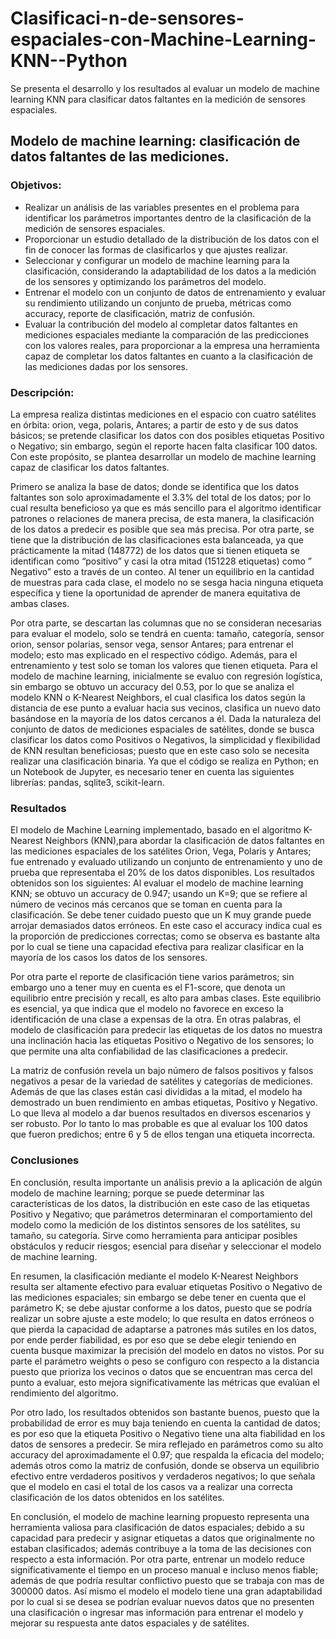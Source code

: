 # Clasificaci-n-de-sensores-espaciales-con-Machine-Learning-KNN--Python
Se presenta el desarrollo y los resultados al evaluar un modelo de machine learning KNN para clasificar datos faltantes en la medición de sensores espaciales.
## Modelo de machine learning: clasificación de datos faltantes de las mediciones.
### Objetivos:
* Realizar un análisis de las variables presentes en el problema para identificar los parámetros importantes dentro de la clasificación de la medición de sensores espaciales.
* Proporcionar un estudio detallado de la distribución de los datos con el fin de conocer las formas de clasificarlos y que ajustes realizar.
* Seleccionar y configurar un modelo de machine learning para la clasificación, considerando la adaptabilidad de los datos a la medición de los sensores y optimizando los parámetros del modelo.
* Entrenar el modelo con un conjunto de datos de entrenamiento y evaluar su rendimiento utilizando un conjunto de prueba, métricas como accuracy, reporte de clasificación, matriz de confusión.
* Evaluar la contribución del modelo al completar datos faltantes en mediciones espaciales mediante la comparación de las predicciones con los valores reales, para proporcionar a la empresa una herramienta capaz de completar los datos faltantes en cuanto a la clasificación de las mediciones dadas por los sensores.

### Descripción:
La empresa realiza distintas mediciones en el espacio con cuatro satélites en órbita: orion, vega, polaris, Antares; a partir de esto y de sus datos básicos; se pretende clasificar los datos con dos posibles etiquetas Positivo o Negativo; sin embargo, según el reporte hacen falta clasificar 100 datos. Con este propósito, se plantea desarrollar un modelo de machine learning capaz de clasificar los datos faltantes.

Primero se analiza la base de datos; donde se identifica que los datos faltantes son solo aproximadamente el 3.3% del total de los datos; por lo cual resulta beneficioso ya que es más sencillo para el algoritmo identificar patrones o relaciones de manera precisa, de esta manera, la clasificación de los datos a predecir es posible que sea más precisa. Por otra parte, se tiene que la distribución de las clasificaciones esta balanceada, ya que prácticamente la mitad (148772) de los datos que si tienen etiqueta se identifican como “positivo” y casi la otra mitad (151228 etiquetas) como ” Negativo” esto a través de un conteo. Al tener un equilibrio en la cantidad de muestras para cada clase, el modelo no se sesga hacia ninguna etiqueta específica y tiene la oportunidad de aprender de manera equitativa de ambas clases.

Por otra parte, se descartan las columnas que no se consideran necesarias para evaluar el modelo, solo se tendrá en cuenta: tamaño, categoría, sensor orion, sensor polarias, sensor vega, sensor Antares; para entrenar el modelo; esto mas explicado en el respectivo código. Además, para el entrenamiento y test solo se toman los valores que tienen etiqueta.
Para el modelo de machine learning, inicialmente se evaluo con regresión logística, sin embargo se obtuvo un accuracy del 0.53, por lo que se analiza el modelo KNN o K-Nearest Neighbors, el cual clasifica los datos según la distancia de ese punto a evaluar hacia sus vecinos, clasifica un nuevo dato basándose en la mayoría de los datos cercanos a él. Dada la naturaleza del conjunto de datos de mediciones espaciales de satélites, donde se busca clasificar los datos como Positivos o Negativos, la simplicidad y flexibilidad de KNN resultan beneficiosas; puesto que en este caso solo se necesita realizar una clasificación binaria.
Ya que el código se realiza en Python; en un Notebook de Jupyter, es necesario tener en cuenta las siguientes librerías: pandas, sqlite3, scikit-learn.

### Resultados
El modelo de Machine Learning implementado, basado en el algoritmo K-Nearest Neighbors (KNN),para abordar la clasificación de datos faltantes en las mediciones espaciales de los satélites Orion, Vega, Polaris y Antares; fue entrenado y evaluado utilizando un conjunto de entrenamiento y uno de prueba que representaba el 20% de los datos disponibles. Los resultados obtenidos son los siguientes:
Al evaluar el modelo de machine learning KNN; se obtuvo un accuracy de 0.947; usando un K=9; que se refiere al número de vecinos más cercanos que se toman en cuenta para la clasificación. Se debe tener cuidado puesto que un K muy grande puede arrojar demasiados datos erróneos. En este caso el accuracy indica cual es la proporción de predicciones correctas; como se observa es bastante alta por lo cual se tiene una capacidad efectiva para realizar clasificar en la mayoría de los casos los datos de los sensores.


Por otra parte el reporte de clasificación tiene varios parámetros; sin embargo uno a tener muy en cuenta es el F1-score, que denota un equilibrio entre precisión y recall, es alto para ambas clases. Este equilibrio es esencial, ya que indica que el modelo no favorece en exceso la identificación de una clase a expensas de la otra. En otras palabras, el modelo de clasificación para predecir las etiquetas de los datos no muestra una inclinación hacia las etiquetas Positivo o Negativo de los sensores; lo que permite una alta confiabilidad de las clasificaciones a predecir. 


La matriz de confusión revela un bajo número de falsos positivos y falsos negativos a pesar de la variedad de satélites y categorías de mediciones. Además de que las clases están casi divididas a la mitad, el modelo ha demostrado un buen rendimiento en ambas etiquetas, Positivo y Negativo. Lo que lleva al modelo a dar buenos resultados en diversos escenarios y ser robusto. Por lo tanto lo mas probable es que al evaluar los 100 datos que fueron predichos; entre 6 y 5 de ellos tengan una etiqueta incorrecta.

### Conclusiones

En conclusión, resulta importante un análisis previo a la aplicación de algún modelo de machine learning; porque se puede determinar las características de los datos, la distribución en este caso de las etiquetas Positivo y Negativo; que parámetros determinaran el comportamiento del modelo como la medición de los distintos sensores de los satélites, su tamaño, su categoría. Sirve como herramienta para anticipar posibles obstáculos y reducir riesgos; esencial para diseñar y seleccionar el modelo de machine learning.

En resumen, la clasificación mediante el modelo K-Nearest Neighbors resulta ser altamente efectivo para evaluar etiquetas Positivo o Negativo de las mediciones espaciales; sin embargo se debe tener en cuenta que el parámetro K; se debe ajustar conforme a los datos, puesto que se podría realizar un sobre ajuste a este modelo; lo que resulta en datos erróneos o que pierda la capacidad de adaptarse a patrones más sutiles en los datos, por ende perder fiabilidad, es por eso que se debe elegir teniendo en cuenta busque maximizar la precisión del modelo en datos no vistos. Por su parte el parámetro weights o peso se configuro con respecto a la distancia puesto que prioriza los vecinos o datos que se encuentran mas cerca del punto a evaluar, esto mejora significativamente las métricas que evalúan el rendimiento del algoritmo.

Por otro lado, los resultados obtenidos son bastante buenos, puesto que la probabilidad de error es muy baja teniendo en cuenta la cantidad de datos; es por eso que la etiqueta Positivo o Negativo tiene una alta fiabilidad en los datos de sensores a predecir. Se mira reflejado en parámetros como su alto accuracy del aproximadamente el 0.97; que respalda la eficacia del modelo; además otros como la matriz de confusión, donde se observa un equilibrio efectivo entre verdaderos positivos y verdaderos negativos; lo que señala que el modelo en casi el total de los casos va a realizar una correcta clasificación de los datos obtenidos en los satélites.

En conclusión, el modelo de machine learning propuesto representa una herramienta valiosa para clasificación de datos espaciales; debido a su capacidad para predecir y asignar etiquetas a datos que originalmente no estaban clasificados; además contribuye a la toma de las decisiones con respecto a esta información. Por otra parte, entrenar un modelo reduce significativamente el tiempo en un proceso manual e incluso menos fiable; además de que podría resultar conflictivo puesto que se trabaja con mas de 300000 datos. Así mismo el modelo  el modelo tiene una gran adaptabilidad por lo cual si se desea se podrían evaluar nuevos datos que no presenten una clasificación o ingresar mas información para entrenar el modelo y mejorar su respuesta ante datos espaciales y de satélites.



